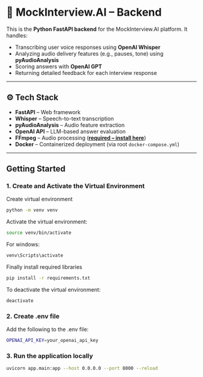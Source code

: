 # 🧠 MockInterview.AI – Backend

This is the **Python FastAPI backend** for the MockInterview.AI platform. It handles:

- Transcribing user voice responses using **OpenAI Whisper**
- Analyzing audio delivery features (e.g., pauses, tone) using **pyAudioAnalysis**
- Scoring answers with **OpenAI GPT**
- Returning detailed feedback for each interview response

---

## ⚙️ Tech Stack

- **FastAPI** – Web framework
- **Whisper** – Speech-to-text transcription
- **pyAudioAnalysis** – Audio feature extraction
- **OpenAI API** – LLM-based answer evaluation
- **FFmpeg** – Audio processing (**[required – install here](https://www.gyan.dev/ffmpeg/builds/)**)
- **Docker** – Containerized deployment (via root `docker-compose.yml`)

---


## Getting Started
### 1. Create and Activate the Virtual Environment
Create virtual environment
```bash
python -m venv venv
```

Activate the virtual environment:
```bash
source venv/bin/activate
```
For windows:
```bash
venv\Scripts\activate
```
Finally install required libraries
```bash
pip install -r requirements.txt
```
To deactivate the virtual environment:
```bash
deactivate
```
### 2. Create .env file
Add the following to the .env file:
```bash
OPENAI_API_KEY=your_openai_api_key
```
### 3. Run the application locally
```bash
uvicorn app.main:app --host 0.0.0.0 --port 8000 --reload
```



